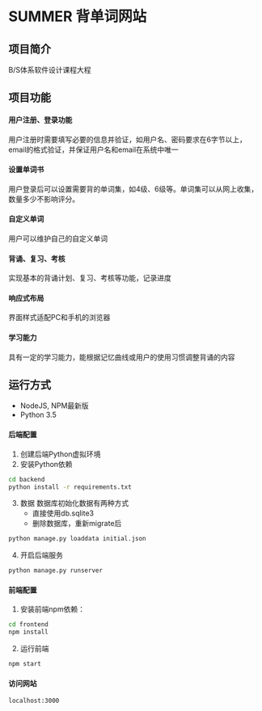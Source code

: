 # SUMMER 背单词网站

## 项目简介

B/S体系软件设计课程大程

## 项目功能

#### 用户注册、登录功能
用户注册时需要填写必要的信息并验证，如用户名、密码要求在6字节以上，email的格式验证，并保证用户名和email在系统中唯一

#### 设置单词书
用户登录后可以设置需要背的单词集，如4级、6级等。单词集可以从网上收集，数量多少不影响评分。

#### 自定义单词
用户可以维护自己的自定义单词

#### 背诵、复习、考核
实现基本的背诵计划、复习、考核等功能，记录进度

#### 响应式布局
界面样式适配PC和手机的浏览器

#### 学习能力
具有一定的学习能力，能根据记忆曲线或用户的使用习惯调整背诵的内容

## 运行方式

- NodeJS, NPM最新版
- Python 3.5

#### 后端配置

1. 创建后端Python虚拟环境
2. 安装Python依赖
```bash
cd backend
python install -r requirements.txt
```
3. 数据
数据库初始化数据有两种方式
	- 直接使用db.sqlite3
	- 删除数据库，重新migrate后
```bash
python manage.py loaddata initial.json
```
4. 开启后端服务
```bash
python manage.py runserver
```

#### 前端配置
1. 安装前端npm依赖：

```bash
cd frontend
npm install
```
2. 运行前端
```bash
npm start
```
#### 访问网站

`localhost:3000`

